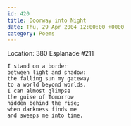 ```yaml
---
id: 420
title: Doorway into Night
date: Thu, 29 Apr 2004 12:00:00 +0000
category: Poems
---
```


Location: 380 Esplanade #211

    I stand on a border  
    between light and shadow:  
    the falling sun my gateway  
    to a world beyond worlds.  
    I can almost glimpse  
    the guise of Tomorrow  
    hidden behind the rise;  
    when darkness finds me  
    and sweeps me into time.


